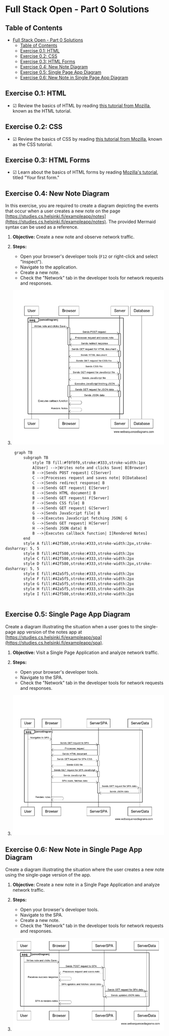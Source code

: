 # Full Stack Open - Part 0 Solutions


## Table of Contents
- [Full Stack Open - Part 0 Solutions](#full-stack-open---part-0-solutions)
  - [Table of Contents](#table-of-contents)
  - [Exercise 0.1: HTML](#exercise-01-html)
  - [Exercise 0.2: CSS](#exercise-02-css)
  - [Exercise 0.3: HTML Forms](#exercise-03-html-forms)
  - [Exercise 0.4: New Note Diagram](#exercise-04-new-note-diagram)
  - [Exercise 0.5: Single Page App Diagram](#exercise-05-single-page-app-diagram)
  - [Exercise 0.6: New Note in Single Page App Diagram](#exercise-06-new-note-in-single-page-app-diagram)

## Exercise 0.1: HTML
- &#9745; Review the basics of HTML by reading [this tutorial from Mozilla](https://developer.mozilla.org/en-US/docs/Web/HTML/Guide), known as the HTML tutorial.

## Exercise 0.2: CSS
- &#9745; Review the basics of CSS by reading [this tutorial from Mozilla](https://developer.mozilla.org/en-US/docs/Web/CSS/Guide), known as the CSS tutorial.

## Exercise 0.3: HTML Forms
- &#9745; Learn about the basics of HTML forms by reading [Mozilla's tutorial](https://developer.mozilla.org/en-US/docs/Learn/Forms/Your_first_form), titled "Your first form."


## Exercise 0.4: New Note Diagram
In this exercise, you are required to create a diagram depicting the events that occur when a user creates a new note on the page [https://studies.cs.helsinki.fi/exampleapp/notes](https://studies.cs.helsinki.fi/exampleapp/notes). The provided Mermaid syntax can be used as a reference.

1. **Objective:** Create a new note and observe network traffic.

2. **Steps:**
   - Open your browser's developer tools (`F12` or right-click and select "Inspect").
   - Navigate to the application.
   - Create a new note.
   - Check the "Network" tab in the developer tools for network requests and responses.

3. ![Solution for Exercise 0.4](4.PNG)


```mermaid
    graph TB
        subgraph TB
            style TB fill:#f0f0f0,stroke:#333,stroke-width:1px
            A[User] -->|Writes note and clicks Save| B[Browser]
            B -->|Sends POST request| C[Server]
            C -->|Processes request and saves note| D[Database]
            C -->|Sends redirect response| B
            B -->|Sends GET request| E[Server]
            E -->|Sends HTML document| B
            B -->|Sends GET request| F[Server]
            F -->|Sends CSS file| B
            B -->|Sends GET request| G[Server]
            G -->|Sends JavaScript file| B
            B -->|Executes JavaScript fetching JSON| G
            G -->|Sends GET request| H[Server]
            H -->|Sends JSON data| B
            B -->|Executes callback function| I[Rendered Notes]
        end
        style A fill:#42f580,stroke:#333,stroke-width:2px,stroke-dasharray: 5, 5
        style B fill:#42f580,stroke:#333,stroke-width:2px
        style C fill:#42f580,stroke:#333,stroke-width:2px
        style D fill:#42f580,stroke:#333,stroke-width:2px,stroke-dasharray: 5, 5
        style E fill:#42a5f5,stroke:#333,stroke-width:2px
        style F fill:#42a5f5,stroke:#333,stroke-width:2px
        style G fill:#42a5f5,stroke:#333,stroke-width:2px
        style H fill:#42a5f5,stroke:#333,stroke-width:2px
        style I fill:#42f580,stroke:#333,stroke-width:2px


```

## Exercise 0.5: Single Page App Diagram
Create a diagram illustrating the situation when a user goes to the single-page app version of the notes app at [https://studies.cs.helsinki.fi/exampleapp/spa](https://studies.cs.helsinki.fi/exampleapp/spa).

1. **Objective:** Visit a Single Page Application and analyze network traffic.

2. **Steps:**
   - Open your browser's developer tools.
   - Navigate to the SPA.
   - Check the "Network" tab in the developer tools for network requests and responses.

3. ![Solution for Exercise 0.5](5.PNG)




## Exercise 0.6: New Note in Single Page App Diagram
Create a diagram illustrating the situation where the user creates a new note using the single-page version of the app.

1. **Objective:** Create a new note in a Single Page Application and analyze network traffic.

2. **Steps:**
   - Open your browser's developer tools.
   - Navigate to the SPA.
   - Create a new note.
   - Check the "Network" tab in the developer tools for network requests and responses.

3. ![Solution for Exercise 0.5](6.PNG)
